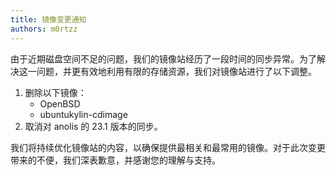 ```yaml
---
title: 镜像变更通知
authors: m0rtzz
---
```


由于近期磁盘空间不足的问题，我们的镜像站经历了一段时间的同步异常。为了解决这一问题，并更有效地利用有限的存储资源，我们对镜像站进行了以下调整。


1. 删除以下镜像：
   - OpenBSD
   - ubuntukylin-cdimage
2. 取消对 anolis 的 23.1 版本的同步。

我们将持续优化镜像站的内容，以确保提供最相关和最常用的镜像。对于此次变更带来的不便，我们深表歉意，并感谢您的理解与支持。
